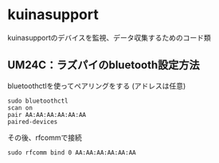 # kuinasupport
kuinasupportのデバイスを監視、データ収集するためのコード類

## UM24C：ラズパイのbluetooth設定方法
bluetoothctlを使ってペアリングをする
(アドレスは任意)
```
sudo bluetoothctl
scan on 
pair AA:AA:AA:AA:AA:AA
paired-devices
```

その後、rfcommで接続
```
sudo rfcomm bind 0 AA:AA:AA:AA:AA:AA
```